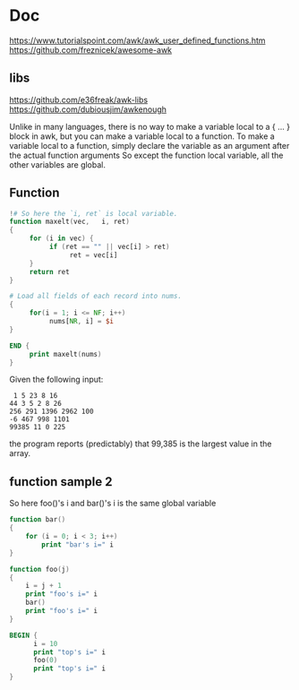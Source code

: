 # Doc
https://www.tutorialspoint.com/awk/awk_user_defined_functions.htm
https://github.com/freznicek/awesome-awk

## libs
https://github.com/e36freak/awk-libs
https://github.com/dubiousjim/awkenough

Unlike in many languages, there is no way to make a variable local to a { … } block in awk, but you can make a variable local to a function.
To make a variable local to a function, simply declare the variable as an argument after the actual function arguments
So except the function local variable, all the other variables are global.

## Function
```awk
!# So here the `i, ret` is local variable.
function maxelt(vec,   i, ret)
{
     for (i in vec) {
          if (ret == "" || vec[i] > ret)
               ret = vec[i]
     }
     return ret
}

# Load all fields of each record into nums.
{
     for(i = 1; i <= NF; i++)
          nums[NR, i] = $i
}

END {
     print maxelt(nums)
}
```

Given the following input:

     1 5 23 8 16
    44 3 5 2 8 26
    256 291 1396 2962 100
    -6 467 998 1101
    99385 11 0 225

the program reports (predictably) that 99,385 is the largest value in the array.

## function sample 2

So here foo()'s  i and bar()'s i is the same global variable

```awk
function bar()
{
    for (i = 0; i < 3; i++)
        print "bar's i=" i
}

function foo(j)
{
    i = j + 1
    print "foo's i=" i
    bar()
    print "foo's i=" i
}

BEGIN {
      i = 10
      print "top's i=" i
      foo(0)
      print "top's i=" i
}
```
